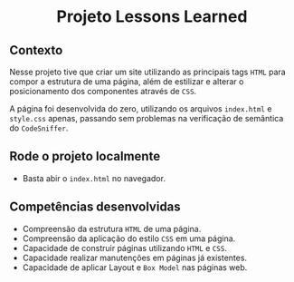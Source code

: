 # <p align="center">Projeto Lessons Learned</p>

## Contexto

Nesse projeto tive que criar um site utilizando as principais tags `HTML` para compor a estrutura de uma página, além de estilizar e alterar o posicionamento dos componentes através de `CSS`.

A página foi desenvolvida do zero, utilizando os arquivos `index.html` e `style.css` apenas, passando sem problemas na verificação de semântica do `CodeSniffer`.

## Rode o projeto localmente

- Basta abir o `index.html` no navegador.

## Competências desenvolvidas

- Compreensão da estrutura `HTML` de uma página.
- Compreensão da aplicação do estilo `CSS` em uma página.
- Capacidade de construir páginas utilizando `HTML` e `CSS`.
- Capacidade realizar manutenções em páginas já existentes.
- Capacidade de aplicar Layout e `Box Model` nas páginas web.
